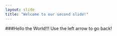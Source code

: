 ```yaml
---
layout: slide
title: "Welcome to our second slide!"
---
```

###Hello the World!!!
Use the left arrow to go back!
